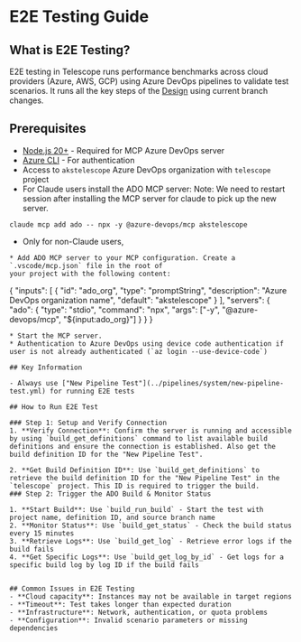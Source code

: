 # E2E Testing Guide

## What is E2E Testing?

E2E testing in Telescope runs performance benchmarks across cloud providers (Azure, AWS, GCP) using Azure DevOps pipelines to validate test scenarios. It runs all the key steps of the [Design](design.md) using current branch changes.

## Prerequisites

* [Node.js 20+](https://nodejs.org/en/download/) - Required for MCP Azure DevOps server
* [Azure CLI](https://docs.microsoft.com/en-us/cli/azure/install-azure-cli) - For authentication
* Access to `akstelescope` Azure DevOps organization with `telescope` project
* For Claude users install the ADO MCP server:
Note: We need to restart session after installing the MCP server for claude to pick up the new server.
```
claude mcp add ado -- npx -y @azure-devops/mcp akstelescope
```
* Only for non-Claude users,
```
* Add ADO MCP server to your MCP configuration. Create a `.vscode/mcp.json` file in the root of 
your project with the following content:
```
{
  "inputs": [
    {
      "id": "ado_org",
      "type": "promptString",
      "description": "Azure DevOps organization name",
      "default": "akstelescope"
    }
  ],
  "servers": {
    "ado": {
      "type": "stdio",
      "command": "npx",
      "args": ["-y", "@azure-devops/mcp", "${input:ado_org}"]
    }
  }
}
```
* Start the MCP server.
* Authentication to Azure DevOps using device code authentication if user is not already authenticated (`az login --use-device-code`)

## Key Information

- Always use ["New Pipeline Test"](../pipelines/system/new-pipeline-test.yml) for running E2E tests

## How to Run E2E Test

### Step 1: Setup and Verify Connection
1. **Verify Connection**: Confirm the server is running and accessible by using `build_get_definitions` command to list available build definitions and ensure the connection is established. Also get the build definition ID for the "New Pipeline Test".

2. **Get Build Definition ID**: Use `build_get_definitions` to retrieve the build definition ID for the "New Pipeline Test" in the `telescope` project. This ID is required to trigger the build.
### Step 2: Trigger the ADO Build & Monitor Status

1. **Start Build**: Use `build_run_build` - Start the test with project name, definition ID, and source branch name
2. **Monitor Status**: Use `build_get_status` - Check the build status every 15 minutes  
3. **Retrieve Logs**: Use `build_get_log` - Retrieve error logs if the build fails
4. **Get Specific Logs**: Use `build_get_log_by_id` - Get logs for a specific build log by log ID if the build fails


## Common Issues in E2E Testing
- **Cloud capacity**: Instances may not be available in target regions
- **Timeout**: Test takes longer than expected duration
- **Infrastructure**: Network, authentication, or quota problems
- **Configuration**: Invalid scenario parameters or missing dependencies

